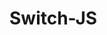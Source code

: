 # Switch-JS
<!DOCTYPE html>
<html>
<body>

<p id="demo"></p>

<script>
var day;
switch (new Date().getDay()) {
    case 0:
        day = "Sunday";
        break;
    case 1:
        day = "Monday";
        break;
    case 2:
        day = "Tuesday";
        break;
    case 3:
        day = "Wednesday";
        break;
    case 4:
        day = "Thursday";
        break;
    case 5:
        day = "Friday";
        break;
    case  6:
        day = "Saturday";
}
document.getElementById("demo").innerHTML = "Today is " + day;
</script>

</body>
</html>
